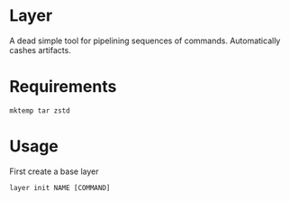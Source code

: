 # Layer

A dead simple tool for pipelining sequences of commands. Automatically cashes artifacts.

# Requirements

`mktemp tar zstd`

# Usage

First create a base layer

`layer init NAME [COMMAND]`
